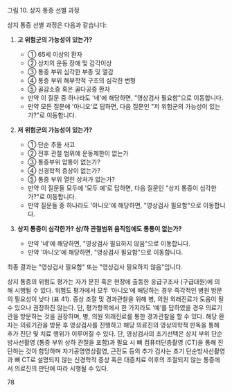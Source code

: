 그림 10. 상지 통증 선별 과정

상지 통증 선별 과정은 다음과 같습니다:
1.  **고 위험군의 가능성이 있는가?**
    *   ① 65세 이상의 환자
    *   ② 상지의 운동 장애 및 감각이상
    *   ③ 통증 부위 심각한 부종 및 열감
    *   ④ 통증 부위 해부학적 구조의 심각한 변형
    *   ⑤ 골감소증 혹은 골다공증 환자
    *   만약 이 질문 중 하나라도 '네'에 해당하면, "영상검사 필요함"으로 이동합니다.
    *   만약 모든 질문에 '아니오'로 답하면, 다음 질문인 "저 위험군의 가능성이 있는가?"로 이동합니다.

2.  **저 위험군의 가능성이 있는가?**
    *   ① 단순 추돌 사고
    *   ② 전후 관절 범위에 운동제한이 없는가
    *   ③ 통증부위 압통이 없는가?
    *   ④ 신경학적 증상이 없는가?
    *   ⑤ 통증 부위 열린 상처가 없는가?
    *   만약 이 질문들 모두에 '모두 예'로 답하면, 다음 질문인 "상지 통증이 심각한가?"로 이동합니다.
    *   만약 질문들 중 하나라도 '아니오'에 해당하면, "영상검사 필요함"으로 이동합니다.

3.  **상지 통증이 심각한가? 상/하 관절범위 움직임에도 통통이 없는가?**
    *   만약 '네'에 해당하면, "영상검사 필요하지 않음"으로 이동합니다.
    *   만약 '아니오'에 해당하면, "영상검사 필요함"으로 이동합니다.

최종 결과는 "영상검사 필요함" 또는 "영상검사 필요하지 않음"입니다.

상지 통증의 위험도 평가는 자가 문진 혹은 현장에 출동한 응급구조사 (구급대원)에 의해 시행될 수 있다. 위험도 평가에서 모두 ‘아니오’에 해당하는 경우 즉각적인 병원 방문의 필요성이 낮다 (표 41). 증상 조절 및 경과관찰을 위해 병, 의원 외래진료가 도움이 될 수 있으나 권장하진 않는다. 단, 평가항목에서 한 가지라도 ‘예’를 답하였을 경우 의료기관을 방문하는 것을 권장하며, 병, 의원 외래진료를 통한 경과관찰을 할 수 있다. 해당 환자는 의료기관을 방문 후 영상검사를 진행하고 해당 의료진의 영상의학적 판독을 통해 추가 진단 및 치료 행위가 이루어질 수 있다. 단, 영상검사의 초기선택은 상지 부위 단순방사선촬영 (통증 부위 상하 관절을 포함)과 필요 시 뼈 컴퓨터단층촬영 (CT)을 통해 진단하는 것이 합당하며 자기공명영상촬영, 근전도 등의 추가 검사는 초기 단순방사선촬영과 뼈 CT로 설명되지 않는 신경학적 증상 혹은 대증치료 이후의 조절되지 않는 통증에서 의료진의 판단에 따라 시행될 수 있다.

<PAGE>78